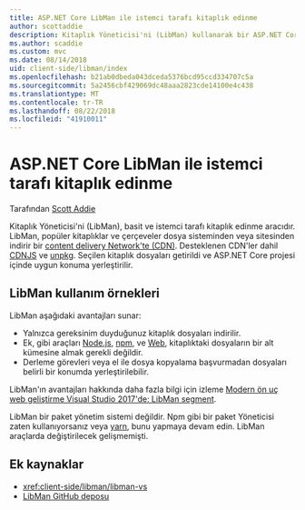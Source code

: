 ```yaml
---
title: ASP.NET Core LibMan ile istemci tarafı kitaplık edinme
author: scottaddie
description: Kitaplık Yöneticisi'ni (LibMan) kullanarak bir ASP.NET Core projesi içinde istemci tarafı kitaplık varlıkları yüklemeyi öğrenin.
ms.author: scaddie
ms.custom: mvc
ms.date: 08/14/2018
uid: client-side/libman/index
ms.openlocfilehash: b21ab0dbeda043dceda5376bcd95ccd334707c5a
ms.sourcegitcommit: 5a2456cbf429069dc48aaa2823cde14100e4c438
ms.translationtype: MT
ms.contentlocale: tr-TR
ms.lasthandoff: 08/22/2018
ms.locfileid: "41910011"
---
```

# <a name="client-side-library-acquisition-in-aspnet-core-with-libman"></a>ASP.NET Core LibMan ile istemci tarafı kitaplık edinme

Tarafından [Scott Addie](https://twitter.com/Scott_Addie)

Kitaplık Yöneticisi'ni (LibMan), basit ve istemci tarafı kitaplık edinme aracıdır. LibMan, popüler kitaplıklar ve çerçeveler dosya sisteminden veya sitesinden indirir bir [content delivery Network'te (CDN)](https://wikipedia.org/wiki/Content_delivery_network). Desteklenen CDN'ler dahil [CDNJS](https://cdnjs.com/) ve [unpkg](https://unpkg.com/#/). Seçilen kitaplık dosyaları getirildi ve ASP.NET Core projesi içinde uygun konuma yerleştirilir.

## <a name="libman-use-cases"></a>LibMan kullanım örnekleri

LibMan aşağıdaki avantajları sunar:

* Yalnızca gereksinim duyduğunuz kitaplık dosyaları indirilir.
* Ek, gibi araçları [Node.js](https://nodejs.org), [npm](https://www.npmjs.com), ve [Web](https://webpack.js.org), kitaplıktaki dosyaların bir alt kümesine almak gerekli değildir.
* Derleme görevleri veya el ile dosya kopyalama başvurmadan dosyaları belirli bir konumda yerleştirilebilir.

LibMan'ın avantajları hakkında daha fazla bilgi için izleme [Modern ön uç web geliştirme Visual Studio 2017'de: LibMan segment](https://channel9.msdn.com/Events/Build/2017/B8073#time=43m34s).

LibMan bir paket yönetim sistemi değildir. Npm gibi bir paket Yöneticisi zaten kullanıyorsanız veya [yarn](https://yarnpkg.com), bunu yapmaya devam edin. LibMan araçlarda değiştirilecek gelişmemişti.

## <a name="additional-resources"></a>Ek kaynaklar

* <xref:client-side/libman/libman-vs>
* [LibMan GitHub deposu](https://github.com/aspnet/LibraryManager)
